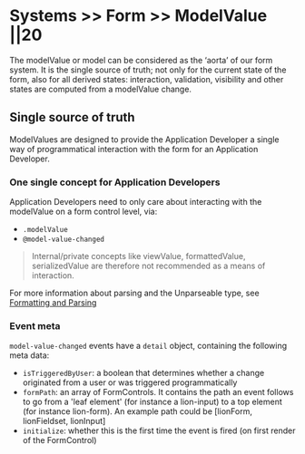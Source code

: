 # Systems >> Form >> ModelValue ||20

The modelValue or model can be considered as the ‘aorta’ of our form system.
It is the single source of truth; not only for the current state
of the form, also for all derived states: interaction, validation, visibility and other states are
computed from a modelValue change.

## Single source of truth

ModelValues are designed to provide the Application Developer a single way of programmatical
interaction with the form for an Application Developer.

### One single concept for Application Developers

Application Developers need to only care about interacting with the modelValue on a form control
level, via:

- `.modelValue`
- `@model-value-changed`

> Internal/private concepts like viewValue, formattedValue, serializedValue are therefore not
> recommended as a means of interaction.

For more information about parsing and the Unparseable type, see [Formatting and Parsing](../../../docs/systems/form/formatting-and-parsing.md)

### Event meta

`model-value-changed` events have a `detail` object, containing the following meta data:

- `isTriggeredByUser`: a boolean that determines whether a change originated
  from a user or was triggered programmatically
- `formPath`: an array of FormControls. It contains the path an event follows to go from a 'leaf
  element' (for instance a lion-input) to a top element (for instance lion-form). An example path
  could be [lionForm, lionFieldset, lionInput]
- `initialize`: whether this is the first time the event is fired (on first render of the FormControl)
